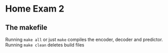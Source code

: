 # Home Exam 2

## The makefile
Running `make all` or just `make` compiles the encoder, decoder and predictor. Running `make clean` deletes build files
